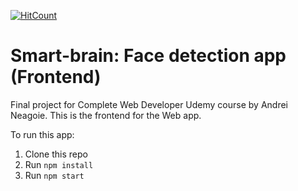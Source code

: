 [![HitCount](http://hits.dwyl.io/moxenseya/https://githubcom/moxenseya/Smart-brain-FE.svg)](http://hits.dwyl.io/moxenseya/https://githubcom/moxenseya/Smart-brain-FE)


# Smart-brain: Face detection app (Frontend)
Final project for Complete Web Developer Udemy course by Andrei Neagoie. This is the frontend for the Web app.


To run this app:

1. Clone this repo
2. Run `npm install`
3. Run `npm start`
